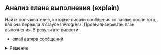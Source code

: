 ## Анализ плана выполнения (explain)
Найти пользователей, которые писали сообщения по заявке после того, как она перешла в стаусе InProgress.
Проанализировтаь план выполнения.
В результате вывести:
- email автора сообщений

<details>
  <summary>Решение</summary>

```sql
explain (analyze, buffers)
select distinct
     u.email
  from task_logs tl
  join task_comments tc on tc.task_id = tl.task_id
                       and tc.at >= tl.at
  join users u on u.id = tc.author_user_id
 where tl.status = 2 /* InProgress */;
```
</details>

